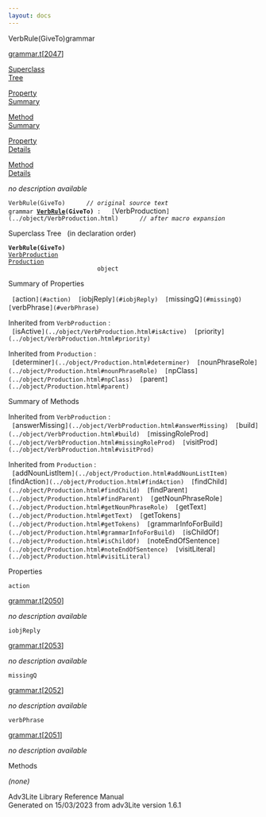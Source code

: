 ```yaml
---
layout: docs
---
```

<span class="title">VerbRule(GiveTo)</span><span class="type">grammar</span>

[grammar.t](../file/grammar.t.html)\[[2047](../source/grammar.t.html#2047)\]

[Superclass  
Tree](#_SuperClassTree_)

[Property  
Summary](#_PropSummary_)

[Method  
Summary](#_MethodSummary_)

[Property  
Details](#_Properties_)

[Method  
Details](#_Methods_)

<div class="fdesc">

*no description available*

`VerbRule(GiveTo)      `*`// original source text`*  
`grammar `**[`VerbRule`](../object/VerbRule.html)`(GiveTo)`**` :   [`VerbProduction`](../object/VerbProduction.html)      `*`// after macro expansion`*

</div>

<span id="_SuperClassTree_"></span>

<div class="mjhd">

<span class="hdln">Superclass Tree</span>   (in declaration order)

</div>

**`VerbRule(GiveTo)`**  
[`VerbProduction`](../object/VerbProduction.html)  
[`Production`](../object/Production.html)  
`                         object`  
<span id="_PropSummary_"></span>

<div class="mjhd">

<span class="hdln">Summary of Properties</span>  

</div>

` [`action`](#action)  [`iobjReply`](#iobjReply)  [`missingQ`](#missingQ)  [`verbPhrase`](#verbPhrase)  `

Inherited from `VerbProduction` :  
` [`isActive`](../object/VerbProduction.html#isActive)  [`priority`](../object/VerbProduction.html#priority)  `

Inherited from `Production` :  
` [`determiner`](../object/Production.html#determiner)  [`nounPhraseRole`](../object/Production.html#nounPhraseRole)  [`npClass`](../object/Production.html#npClass)  [`parent`](../object/Production.html#parent)  `

<span id="_MethodSummary_"></span>

<div class="mjhd">

<span class="hdln">Summary of Methods</span>  

</div>



Inherited from `VerbProduction` :  
` [`answerMissing`](../object/VerbProduction.html#answerMissing)  [`build`](../object/VerbProduction.html#build)  [`missingRoleProd`](../object/VerbProduction.html#missingRoleProd)  [`visitProd`](../object/VerbProduction.html#visitProd)  `

Inherited from `Production` :  
` [`addNounListItem`](../object/Production.html#addNounListItem)  [`findAction`](../object/Production.html#findAction)  [`findChild`](../object/Production.html#findChild)  [`findParent`](../object/Production.html#findParent)  [`getNounPhraseRole`](../object/Production.html#getNounPhraseRole)  [`getText`](../object/Production.html#getText)  [`getTokens`](../object/Production.html#getTokens)  [`grammarInfoForBuild`](../object/Production.html#grammarInfoForBuild)  [`isChildOf`](../object/Production.html#isChildOf)  [`noteEndOfSentence`](../object/Production.html#noteEndOfSentence)  [`visitLiteral`](../object/Production.html#visitLiteral)  `

<span id="_Properties_"></span>

<div class="mjhd">

<span class="hdln">Properties</span>  

</div>

<span id="action"></span>

`action`

[grammar.t](../file/grammar.t.html)\[[2050](../source/grammar.t.html#2050)\]

<div class="desc">

*no description available*

</div>

<span id="iobjReply"></span>

`iobjReply`

[grammar.t](../file/grammar.t.html)\[[2053](../source/grammar.t.html#2053)\]

<div class="desc">

*no description available*

</div>

<span id="missingQ"></span>

`missingQ`

[grammar.t](../file/grammar.t.html)\[[2052](../source/grammar.t.html#2052)\]

<div class="desc">

*no description available*

</div>

<span id="verbPhrase"></span>

`verbPhrase`

[grammar.t](../file/grammar.t.html)\[[2051](../source/grammar.t.html#2051)\]

<div class="desc">

*no description available*

</div>

<span id="_Methods_"></span>

<div class="mjhd">

<span class="hdln">Methods</span>  

</div>

*(none)*

<div class="ftr">

Adv3Lite Library Reference Manual  
Generated on 15/03/2023 from adv3Lite version 1.6.1

</div>
